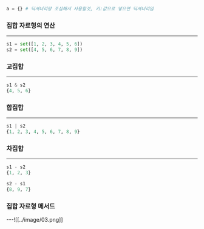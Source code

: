 ``` python
a = {} # 딕셔너리랑 조심해서 사용할것, 키:값으로 넣으면 딕셔너리임
```

### 집합 자료형의 연산
---
``` python
s1 = set([1, 2, 3, 4, 5, 6])  
s2 = set([4, 5, 6, 7, 8, 9])
```

### 교집합
---
``` python
s1 & s2 
{4, 5, 6}
```

### 합집합
---
``` python
s1 | s2 
{1, 2, 3, 4, 5, 6, 7, 8, 9}
```

### 차집합
---
``` python
s1 - s2 
{1, 2, 3} 

s2 - s1 
{8, 9, 7}
```



### 집합 자료형 메서드
---![[../image/03.png]]